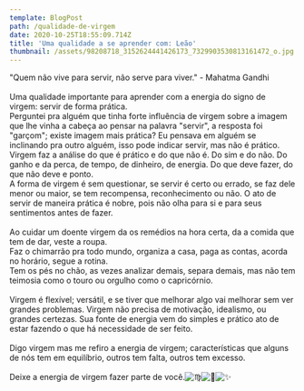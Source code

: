 ```yaml
---
template: BlogPost
path: /qualidade-de-virgem
date: 2020-10-25T18:55:09.714Z
title: 'Uma qualidade a se aprender com: Leão'
thumbnail: /assets/98208718_3152624441426173_7329903530813161472_o.jpg
---
```

<!--StartFragment-->

"Quem não vive para servir, não serve para viver." - Mahatma Gandhi\
\
Uma qualidade importante para aprender com a energia do signo de virgem: servir de forma prática.\
Perguntei pra alguém que tinha forte influência de virgem sobre a imagem que lhe vinha a cabeça ao pensar na palavra "servir", a resposta foi "garçom"; existe imagem mais prática? Eu pensava em alguém se inclinando pra outro alguém, isso pode indicar servir, mas não é prático.\
Virgem faz a análise do que é prático e do que não é. Do sim e do não. Do ganho e da perca, de tempo, de dinheiro, de energia. Do que deve fazer, do que não deve e ponto.\
A forma de virgem é sem questionar, se servir é certo ou errado, se faz dele menor ou maior, se tem recompensa, reconhecimento ou não. O ato de servir de maneira prática é nobre, pois não olha para si e para seus sentimentos antes de fazer.\
\
Ao cuidar um doente virgem da os remédios na hora certa, da a comida que tem de dar, veste a roupa.\
Faz o chimarrão pra todo mundo, organiza a casa, paga as contas, acorda no horário, segue a rotina.\
Tem os pés no chão, as vezes analizar demais, separa demais, mas não tem teimosia como o touro ou orgulho como o capricórnio.\
\
Virgem é flexível; versátil, e se tiver que melhorar algo vai melhorar sem ver grandes problemas. Virgem não precisa de motivação, idealismo, ou grandes certezas. Sua fonte de energia vem do simples e prático ato de estar fazendo o que há necessidade de ser feito.\
\
Digo virgem mas me refiro a energia de virgem; características que alguns de nós tem em equilíbrio, outros tem falta, outros tem excesso.\
\
Deixe a energia de virgem fazer parte de você.![♍](https://static.xx.fbcdn.net/images/emoji.php/v9/t1d/1/16/264d.png)![🍁](https://static.xx.fbcdn.net/images/emoji.php/v9/t8/1/16/1f341.png)![✨](https://static.xx.fbcdn.net/images/emoji.php/v9/tf4/1/16/2728.png)

<!--EndFragment-->
